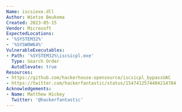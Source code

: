 ```yaml
---
Name: iscsiexe.dll
Author: Wietze Beukema
Created: 2023-05-15
Vendor: Microsoft
ExpectedLocations:
- '%SYSTEM32%'
- '%SYSWOW64%'
VulnerableExecutables:
- Path: '%SYSTEM32%\iscsicpl.exe'
  Type: Search Order
  AutoElevate: true
Resources:
- https://github.com/hackerhouse-opensource/iscsicpl_bypassUAC
- https://twitter.com/hackerfantastic/status/1547412574404214784
Acknowledgements:
- Name: Matthew Hickey
  Twitter: '@hackerfantastic'
---
```


